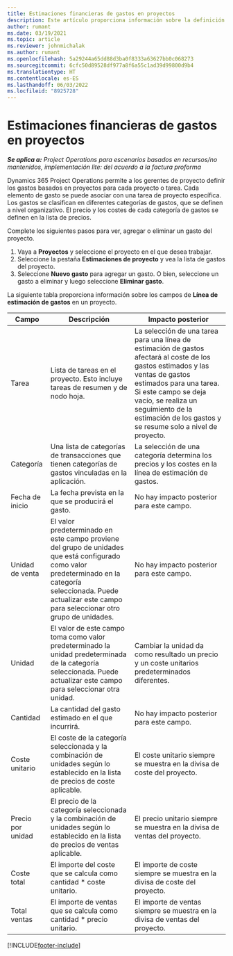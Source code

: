 ```yaml
---
title: Estimaciones financieras de gastos en proyectos
description: Este artículo proporciona información sobre la definición o estimación de gastos basados en proyecto.
author: rumant
ms.date: 03/19/2021
ms.topic: article
ms.reviewer: johnmichalak
ms.author: rumant
ms.openlocfilehash: 5a29244a65dd88d3ba0f8333a63627bb0c068273
ms.sourcegitcommit: 6cfc50d89528df977a8f6a55c1ad39d99800d9b4
ms.translationtype: HT
ms.contentlocale: es-ES
ms.lasthandoff: 06/03/2022
ms.locfileid: "8925728"
---
```

# <a name="financial-estimates-for-expenses-on-projects"></a>Estimaciones financieras de gastos en proyectos
_**Se aplica a:** Project Operations para escenarios basados en recursos/no mantenidos, implementación lite: del acuerdo a la factura proforma_

Dynamics 365 Project Operations permite a los gerentes de proyecto definir los gastos basados en proyectos para cada proyecto o tarea. Cada elemento de gasto se puede asociar con una tarea de proyecto específica. Los gastos se clasifican en diferentes categorías de gastos, que se definen a nivel organizativo. El precio y los costes de cada categoría de gastos se definen en la lista de precios. 

Complete los siguientes pasos para ver, agregar o eliminar un gasto del proyecto.

1. Vaya a **Proyectos** y seleccione el proyecto en el que desea trabajar.
2. Seleccione la pestaña **Estimaciones de proyecto** y vea la lista de gastos del proyecto.
3. Seleccione **Nuevo gasto** para agregar un gasto. O bien, seleccione un gasto a eliminar y luego seleccione **Eliminar gasto**.

La siguiente tabla proporciona información sobre los campos de **Línea de estimación de gastos** en un proyecto. 

| **Campo** | **Descripción** | **Impacto posterior** |
| --- | --- | --- |
| Tarea | Lista de tareas en el proyecto. Esto incluye tareas de resumen y de nodo hoja. | La selección de una tarea para una línea de estimación de gastos afectará al coste de los gastos estimados y las ventas de gastos estimados para una tarea. Si este campo se deja vacío, se realiza un seguimiento de la estimación de los gastos y se resume solo a nivel de proyecto. |
| Categoría | Una lista de categorías de transacciones que tienen categorías de gastos vinculadas en la aplicación. | La selección de una categoría determina los precios y los costes en la línea de estimación de gastos. |
| Fecha de inicio | La fecha prevista en la que se producirá el gasto. | No hay impacto posterior para este campo. |
| Unidad de venta | El valor predeterminado en este campo proviene del grupo de unidades que está configurado como valor predeterminado en la categoría seleccionada. Puede actualizar este campo para seleccionar otro grupo de unidades. | No hay impacto posterior para este campo. |
| Unidad | El valor de este campo toma como valor predeterminado la unidad predeterminada de la categoría seleccionada. Puede actualizar este campo para seleccionar otra unidad. | Cambiar la unidad da como resultado un precio y un coste unitarios predeterminados diferentes. |
| Cantidad | La cantidad del gasto estimado en el que incurrirá. | No hay impacto posterior para este campo. |
| Coste unitario | El coste de la categoría seleccionada y la combinación de unidades según lo establecido en la lista de precios de coste aplicable. | El coste unitario siempre se muestra en la divisa de coste del proyecto. |
| Precio por unidad | El precio de la categoría seleccionada y la combinación de unidades según lo establecido en la lista de precios de ventas aplicable. | El precio unitario siempre se muestra en la divisa de ventas del proyecto. |
| Coste total | El importe del coste que se calcula como cantidad \* coste unitario.| El importe de coste siempre se muestra en la divisa de coste del proyecto. |
| Total ventas | El importe de ventas que se calcula como cantidad \* precio unitario. | El importe de ventas siempre se muestra en la divisa de ventas del proyecto. |


[!INCLUDE[footer-include](../includes/footer-banner.md)]
